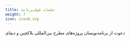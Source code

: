 ```yaml
---
title: جلسات فوق‌برنامه
weight: 7
icon: icon8.svg
---
```


دعوت از برنامه‌نویسان پروژه‌های مطرح بین‌المللی بلاکچین و دیفای

